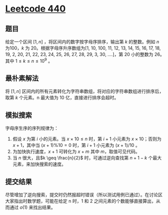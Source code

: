 <script type="text/x-mathjax-config">
  MathJax.Hub.Config({
	tex2jax: {
	  inlineMath: [ ['$','$'], ["\\(","\\)"] ],
	  processEscapes: true
	}
  });
</script>


<script src="https://cdn.mathjax.org/mathjax/latest/MathJax.js?config=TeX-AMS-MML_HTMLorMML" type="text/javascript"></script>

# [Leetcode 440](https://leetcode.cn/problems/k-th-smallest-in-lexicographical-order/)

## 题目
给定一个区间 $[1, n]$ ，将区间内的数字按字母序排序，输出第 $k$ 的整数。例如 $n$ 为100，$k$ 为 20。根据字母序升序数组为[1, 10, 100, 11, 12, 13, 14, 15, 16, 17, 18, 19, 2, 20, 21, 22, 23, 24, 25, 26, 27, 28, 29, 3, 30, ....]，第 20 小的整数为 26。其中 $1 \le k \le n \le 10^9$ 。

## 最朴素解法
将 $[1, n]$ 区间内的所有元素转化为字符串数组，将对应的字符串数组进行排序后，取第 $k$ 个元素。n 最大值为 10 亿，直接进行排序会超时。

## 模拟搜索
字母序生序的序列规律为：

1. 假设 $x$ 为第 $i$ 小的元素。当 $x\times 10 \le n$ 时，第 $i+1$ 小元素为 $x \times 10$；否则为 $x+1$，其中当 $(x+1) \% 10 = 0$ 时，第 $i+1$ 小元素为 $(x+1) / 10$ 。
2. 为加快执行速度，$x+1$ 可转化为 $x + m$ 其中 $m$，取值可见代码。
3. 当 $n$ 很大，且$k \geq \frac{n}{2}$ 时，可通过逆向查找第 $n+1-k$ 个最大元素，来加快搜索的速度。

## 提交结果
尽管增加了逆向搜索，提交时仍然报超时错误（所以测试用例已通过）。在讨论区大家指出时数学题，可能在给定 n 时，1 和 2 之间元素的个数能够直接算出，从而通过 $o(1)$ 来找出结果。
